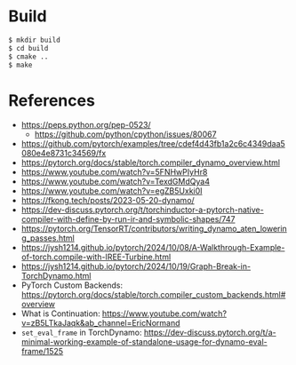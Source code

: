 # Build
```bash
$ mkdir build
$ cd build
$ cmake ..
$ make
```

# References
- https://peps.python.org/pep-0523/
    - https://github.com/python/cpython/issues/80067
- https://github.com/pytorch/examples/tree/cdef4d43fb1a2c6c4349daa5080e4e8731c34569/fx
- https://pytorch.org/docs/stable/torch.compiler_dynamo_overview.html
- https://www.youtube.com/watch?v=5FNHwPIyHr8
- https://www.youtube.com/watch?v=TexdGMdQya4
- https://www.youtube.com/watch?v=egZB5Uxki0I
- https://fkong.tech/posts/2023-05-20-dynamo/
- https://dev-discuss.pytorch.org/t/torchinductor-a-pytorch-native-compiler-with-define-by-run-ir-and-symbolic-shapes/747
- https://pytorch.org/TensorRT/contributors/writing_dynamo_aten_lowering_passes.html
- https://jysh1214.github.io/pytorch/2024/10/08/A-Walkthrough-Example-of-torch.compile-with-IREE-Turbine.html
- https://jysh1214.github.io/pytorch/2024/10/19/Graph-Break-in-TorchDynamo.html
- PyTorch Custom Backends: https://pytorch.org/docs/stable/torch.compiler_custom_backends.html#overview
- What is Continuation: https://www.youtube.com/watch?v=zB5LTkaJaqk&ab_channel=EricNormand
- `set_eval_frame` in TorchDynamo: https://dev-discuss.pytorch.org/t/a-minimal-working-example-of-standalone-usage-for-dynamo-eval-frame/1525